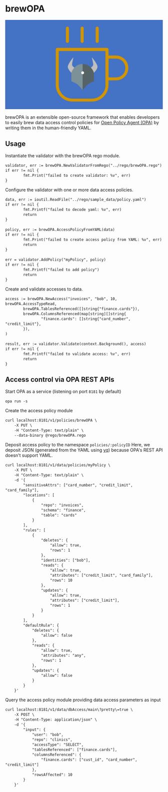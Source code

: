 # brewOPA

![brewOPA logo](./assets/brewOPA-logo.png)

brewOPA is an extensible open-source framework that enables developers to easily brew data access control policies for [Open Policy Agent (OPA)](www.openpolicyagent.org) by writing them in the human-friendly YAML.

## Usage

Instantiate the validator with the brewOPA rego module.

```
validator, err := brewOPA.NewValidatorFromRego("../rego/brewOPA.rego")
if err != nil {
        fmt.Print("failed to create validator: %v", err)
}
```

Configure the validator with one or more data access policies.

```
data, err := ioutil.ReadFile("../rego/sample_data/policy.yaml")
if err != nil {
        fmt.Printf("failed to decode yaml: %v", err)
        return
}

policy, err := brewOPA.AccessPolicyFromYAML(data)
if err != nil {
        fmt.Print("failed to create access policy from YAML: %v", err)
        return
}

err = validator.AddPolicy("myPolicy", policy)
if err != nil {
        fmt.Printf("failed to add policy")
        return
}
```

Create and validate accesses to data.

```
access := brewOPA.NewAccess("invoices", "bob", 10, brewOPA.AccessTypeRead,
        brewOPA.TablesReferenced([]string{"finance.cards"}),
        brewOPA.ColumnsReferenced(map[string][]string{
                "finance.cards": []string{"card_number", "credit_limit"},
        }),
)

result, err := validator.Validate(context.Background(), access)
if err != nil {
        fmt.Printf("failed to validate access: %v", err)
        return
}
```

## Access control via OPA REST APIs

Start OPA as a service (listening on port `8181` by default)

```
opa run -s
```

Create the access policy module

```
curl localhost:8181/v1/policies/brewOPA \
    -X PUT \
    -H "Content-Type: text/plain" \
    --data-binary @rego/brewOPA.rego
```

Deposit access policy to the namespace `policies/:policyID`
Here, we deposit JSON (generated from the YAML using [yq](https://mikefarah.gitbook.io/yq/usage/convert#yaml-to-json)) because OPA's REST API doesn't support YAML.

```
curl localhost:8181/v1/data/policies/myPolicy \
    -X PUT \
    -H "Content-Type: text/plain" \
    -d '{
        "sensitiveAttrs": ["card_number", "credit_limit", "card_family"],
        "locations": [
            {
                "repo": "invoices",
                "schema": "finance",
                "table": "cards"
            }
        ],
        "rules": [
            {
                "deletes": {
                    "allow": true,
                    "rows": 1
                },
                "identities": ["bob"],
                "reads": {
                    "allow": true,
                    "attributes": ["credit_limit", "card_family"],
                    "rows": 10
                },
                "updates": {
                    "allow": true,
                    "attributes": ["credit_limit"],
                    "rows": 1
                }
            }
        ],
        "defaultRule": {
            "deletes": {
                "allow": false
            },
            "reads": {
                "allow": true,
                "attributes": "any",
                "rows": 1
            },
            "updates": {
                "allow": false
            }
        }
    }'
```

Query the access policy module providing data access parameters as input

```
curl localhost:8181/v1/data/dbAccess/main\?pretty\=true \
    -X POST \
    -H "Content-Type: application/json" \
    -d '{
        "input": {
            "user": "bob",
            "repo": "clinics",
            "accessType": "SELECT",
            "tablesReferenced": ["finance.cards"],
            "columnsReferenced": {
                "finance.cards": ["cust_id", "card_number", "credit_limit"]
            },
            "rowsAffected": 10
        }
    }'
```

